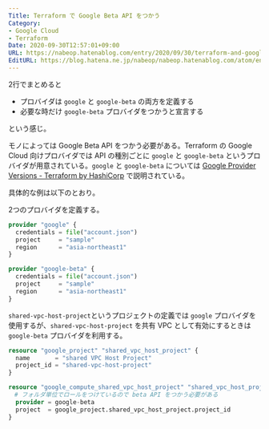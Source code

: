 ```yaml
---
Title: Terraform で Google Beta API をつかう
Category:
- Google Cloud
- Terraform
Date: 2020-09-30T12:57:01+09:00
URL: https://nabeop.hatenablog.com/entry/2020/09/30/terraform-and-google-beta-api
EditURL: https://blog.hatena.ne.jp/nabeop/nabeop.hatenablog.com/atom/entry/26006613634423914
---
```


2行でまとめると

* プロバイダは `google` と `google-beta` の両方を定義する
* 必要な時だけ `google-beta` プロバイダをつかうと宣言する

という感じ。

モノによっては Google Beta API をつかう必要がある。Terraform の Google Cloud 向けプロバイダでは API の種別ごとに `google` と `google-beta` というプロバイダが用意されている。`google` と `google-beta` については [Google Provider Versions - Terraform by HashiCorp](https://www.terraform.io/docs/providers/google/guides/provider_versions.html) で説明されている。

具体的な例は以下のとおり。


2つのプロバイダを定義する。
```main.tf
provider "google" {
  credentials = file("account.json")
  project     = "sample"
  region      = "asia-northeast1"
}

provider "google-beta" {
  credentials = file("account.json")
  project     = "sample"
  region      = "asia-northeast1"
}
```

`shared-vpc-host-project`というプロジェクトの定義では `google` プロバイダを使用するが、`shared-vpc-host-project` を共有 VPC として有効にするときは `google-beta` プロバイダを利用する。

```sample.tf
resource "google_project" "shared_vpc_host_project" {
  name       = "shared VPC Host Project"
  project_id = "shared-vpc-host-project"
}

resource "google_compute_shared_vpc_host_project" "shared_vpc_host_project" {
　# フォルダ単位でロールをつけているので beta API をつかう必要がある
  provider = google-beta
  project  = google_project.shared_vpc_host_project.project_id
}
```
